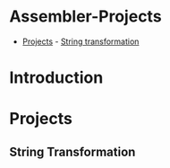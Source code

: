 # Assembler-Projects
  
 - [Projects](#Projects)
             - [String transformation](#string-transformation)
# Introduction 
# Projects
## String Transformation
